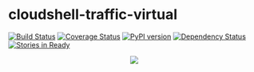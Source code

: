 # cloudshell-traffic-virtual
[![Build Status](https://travis-ci.org/QualiSystems/cloudshell-traffic-virtual.svg?branch=dev)](https://travis-ci.org/QualiSystems/cloudshell-traffic-virtual)
[![Coverage Status](https://coveralls.io/repos/github/QualiSystems/cloudshell-traffic-virtual/badge.svg?branch=dev)](https://coveralls.io/github/QualiSystems/cloudshell-traffic-virtual?branch=dev)
[![PyPI version](https://badge.fury.io/py/cloudshell-traffic-virtual.svg)](https://badge.fury.io/py/cloudshell-traffic-virtual)
[![Dependency Status](https://dependencyci.com/github/QualiSystems/cloudshell-traffic-virtual/badge)](https://dependencyci.com/github/QualiSystems/cloudshell-traffic-virtual)
[![Stories in Ready](https://badge.waffle.io/QualiSystems/cloudshell-traffic-virtual.svg?label=ready&title=Ready)](http://waffle.io/QualiSystems/cloudshell-traffic-virtual)

<p align="center">
<img src="https://github.com/QualiSystems/devguide_source/raw/master/logo.png"></img>
</p>

